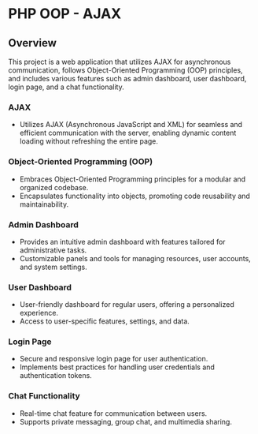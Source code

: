 # PHP OOP - AJAX 

## Overview
This project is a web application that utilizes AJAX for asynchronous communication, follows Object-Oriented Programming (OOP) principles, and includes various features such as admin dashboard, user dashboard, login page, and a chat functionality.


### AJAX
- Utilizes AJAX (Asynchronous JavaScript and XML) for seamless and efficient communication with the server, enabling dynamic content loading without refreshing the entire page.

### Object-Oriented Programming (OOP)
- Embraces Object-Oriented Programming principles for a modular and organized codebase.
- Encapsulates functionality into objects, promoting code reusability and maintainability.

### Admin Dashboard
- Provides an intuitive admin dashboard with features tailored for administrative tasks.
- Customizable panels and tools for managing resources, user accounts, and system settings.

### User Dashboard
- User-friendly dashboard for regular users, offering a personalized experience.
- Access to user-specific features, settings, and data.

### Login Page
- Secure and responsive login page for user authentication.
- Implements best practices for handling user credentials and authentication tokens.

### Chat Functionality
- Real-time chat feature for communication between users.
- Supports private messaging, group chat, and multimedia sharing.
